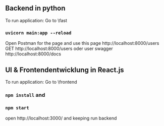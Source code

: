 ## Backend in python
To run application: Go to \fast
### `uvicorn main:app --reload`

Open Postman for the page and use this page http://localhost:8000/users GET http://localhost:8000/users oder user swagger http://localhost:8000/docs

## UI & Frontendentwicklung in React.js
To run application: Go to \frontend

### `npm install` and
### `npm start`
open http://localhost:3000/ and keeping run backend

